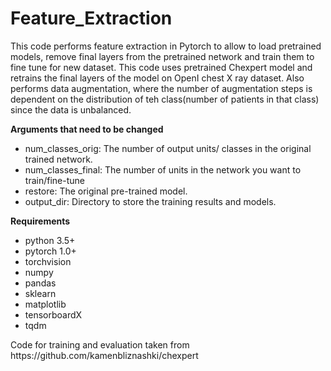 # Feature_Extraction
This code performs feature extraction in Pytorch to allow to load pretrained models, remove final layers from the pretrained network and train them to fine tune for new dataset.
This code uses pretrained Chexpert model and retrains the final layers of the model on OpenI chest X ray dataset.
Also performs data augmentation, where the number of augmentation steps is dependent on the distribution of teh class(number of patients in that class) since the data is unbalanced. 
<p>
  <b> Arguments that need to be changed </b>
  <ul>
    <li> num_classes_orig: The number of output units/ classes in the original trained network.</li>
    <li> num_classes_final: The number of units in the network you want to train/fine-tune </li>
    <li> restore: The original pre-trained model. </li>
    <li> output_dir: Directory to store the training results and models. </li>
    </ul>
    </p>
    <p>
  <b> Requirements</b>
  <ul>
    <li> python 3.5+</li>
    <li>pytorch 1.0+</li>
    <li>torchvision</li>
    <li>numpy</li>
    <li>pandas</li>
    <li>sklearn</li>
    <li>matplotlib</li>
    <li>tensorboardX</li>
    <li>tqdm</li>
   </ul>
   </p>
   <p>
  Code for training and evaluation taken from https://github.com/kamenbliznashki/chexpert
  </p>

